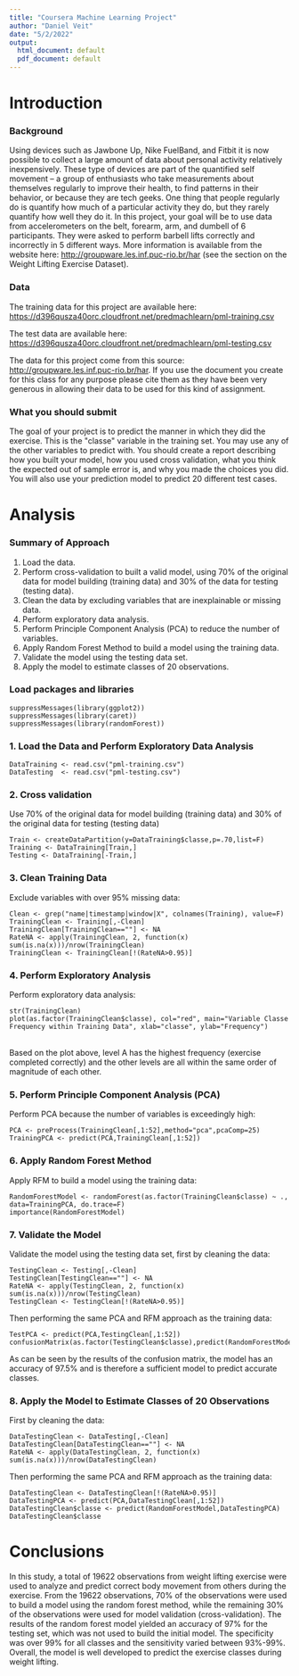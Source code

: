 ```yaml
---
title: "Coursera Machine Learning Project"
author: "Daniel Veit"
date: "5/2/2022"
output:
  html_document: default
  pdf_document: default
---
```


# **Introduction**

### **Background**
Using devices such as Jawbone Up, Nike FuelBand, and Fitbit it is now possible to collect a large amount of data about personal activity relatively inexpensively. These type of devices are part of the quantified self movement – a group of enthusiasts who take measurements about themselves regularly to improve their health, to find patterns in their behavior, or because they are tech geeks. One thing that people regularly do is quantify how much of a particular activity they do, but they rarely quantify how well they do it. In this project, your goal will be to use data from accelerometers on the belt, forearm, arm, and dumbell of 6 participants. They were asked to perform barbell lifts correctly and incorrectly in 5 different ways. More information is available from the website here: http://groupware.les.inf.puc-rio.br/har (see the section on the Weight Lifting Exercise Dataset). 

### **Data**
The training data for this project are available here: 
https://d396qusza40orc.cloudfront.net/predmachlearn/pml-training.csv

The test data are available here:
https://d396qusza40orc.cloudfront.net/predmachlearn/pml-testing.csv

The data for this project come from this source: http://groupware.les.inf.puc-rio.br/har. If you use the document you create for this class for any purpose please cite them as they have been very generous in allowing their data to be used for this kind of assignment. 

### **What you should submit**
The goal of your project is to predict the manner in which they did the exercise. This is the "classe" variable in the training set. You may use any of the other variables to predict with. You should create a report describing how you built your model, how you used cross validation, what you think the expected out of sample error is, and why you made the choices you did. You will also use your prediction model to predict 20 different test cases. 

# **Analysis**

### **Summary of Approach**
1. Load the data.
2. Perform cross-validation to built a valid model, using 70% of the original data for model building (training data) and 30% of the data for testing (testing data).
3. Clean the data by excluding variables that are inexplainable or missing data.
4. Perform exploratory data analysis.
5. Perform Principle Component Analysis (PCA) to reduce the number of variables.
6. Apply Random Forest Method to build a model using the training data.
7. Validate the model using the testing data set.
8. Apply the model to estimate classes of 20 observations.

### **Load packages and libraries**
```{r}
suppressMessages(library(ggplot2))
suppressMessages(library(caret))
suppressMessages(library(randomForest))
```

### **1. Load the Data and Perform Exploratory Data Analysis**
```{r}
DataTraining <- read.csv("pml-training.csv")
DataTesting  <- read.csv("pml-testing.csv")
```

### **2. Cross validation**
Use 70% of the original data for model building (training data) and 30% of the original data for testing (testing data)
```{r}
Train <- createDataPartition(y=DataTraining$classe,p=.70,list=F)
Training <- DataTraining[Train,]
Testing <- DataTraining[-Train,]
```

### **3. Clean Training Data**
Exclude variables with over 95% missing data:
```{r}
Clean <- grep("name|timestamp|window|X", colnames(Training), value=F) 
TrainingClean <- Training[,-Clean]
TrainingClean[TrainingClean==""] <- NA
RateNA <- apply(TrainingClean, 2, function(x) sum(is.na(x)))/nrow(TrainingClean)
TrainingClean <- TrainingClean[!(RateNA>0.95)]
```

### **4. Perform Exploratory Analysis**
Perform exploratory data analysis:
```{r}
str(TrainingClean)
plot(as.factor(TrainingClean$classe), col="red", main="Variable Classe Frequency within Training Data", xlab="classe", ylab="Frequency")
```
\
Based on the plot above, level A has the highest frequency (exercise completed correctly) and the other levels are all within the same order of magnitude of each other.

### **5. Perform Principle Component Analysis (PCA)**
Perform PCA because the number of variables is exceedingly high:
```{r}
PCA <- preProcess(TrainingClean[,1:52],method="pca",pcaComp=25) 
TrainingPCA <- predict(PCA,TrainingClean[,1:52])
```

### **6. Apply Random Forest Method**
Apply RFM to build a model using the training data:
```{r}
RandomForestModel <- randomForest(as.factor(TrainingClean$classe) ~ ., data=TrainingPCA, do.trace=F)
importance(RandomForestModel)
```

### **7. Validate the Model**
Validate the model using the testing data set, first by cleaning the data:
```{r}
TestingClean <- Testing[,-Clean]
TestingClean[TestingClean==""] <- NA
RateNA <- apply(TestingClean, 2, function(x) sum(is.na(x)))/nrow(TestingClean)
TestingClean <- TestingClean[!(RateNA>0.95)]
```

Then performing the same PCA and RFM approach as the training data:
```{r}
TestPCA <- predict(PCA,TestingClean[,1:52])
confusionMatrix(as.factor(TestingClean$classe),predict(RandomForestModel,TestPCA))
```
As can be seen by the results of the confusion matrix, the model has an accuracy of 97.5% and is therefore a sufficient model to predict accurate classes. 

### **8. Apply the Model to Estimate Classes of 20 Observations**
First by cleaning the data:
```{r}
DataTestingClean <- DataTesting[,-Clean]
DataTestingClean[DataTestingClean==""] <- NA
RateNA <- apply(DataTestingClean, 2, function(x) sum(is.na(x)))/nrow(DataTestingClean)
```

Then performing the same PCA and RFM approach as the training data:
```{r}
DataTestingClean <- DataTestingClean[!(RateNA>0.95)]
DataTestingPCA <- predict(PCA,DataTestingClean[,1:52])
DataTestingClean$classe <- predict(RandomForestModel,DataTestingPCA)
DataTestingClean$classe
```

# **Conclusions**
In this study, a total of 19622 observations from weight lifting exercise were used to analyze and predict correct body movement from others during the exercise. From the 19622 observations, 70% of the observations were used to build a model using the random forest method, while the remaining 30% of the observations were used for model validation (cross-validation). The results of the random forest model yielded an accuracy of 97% for the testing set, which was not used to build the initial model. The specificity was over 99% for all classes and the sensitivity varied between 93%-99%. Overall, the model is well developed to predict the exercise classes during weight lifting.
